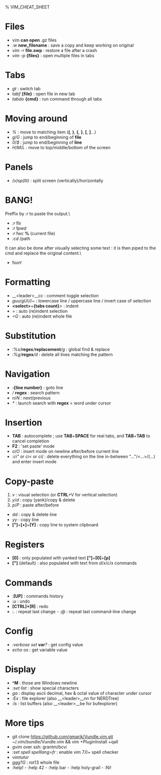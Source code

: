 % VIM_CHEAT_SHEET

Files
=====
- vim __can open__ .gz files
- *:w* __new_filename__ : save a copy and keep working on original
- *vim -r* __file.swp__ : restore a file after a crash
- *vim -p* __{files}__ : open multiple files in tabs

Tabs
====
- *gt* : switch tab
- *tabf* __{file}__ : open file in new tab
- *tabdo* __{cmd}__ : run command through all tabs

Moving around
=============
- *%* : move to matching item (__(__, __)__, __{__, __}__, __[__, __]__...)
- *g*/*G* : jump to end/beginning of __file__
- *0*/*$* : jump to end/beginning of __line__
- *H*/*M*/*L* : move to top/middle/bottom of the screen

Panels
======
- *(v)sp(lit)* : split screen (vertically)/horizontally

BANG!
=====
Preffix by *:r* to paste the output.\
- *:r* __!__*ls*
- *:r* __!__*pwd*
- *:r* __!__*wc* __%__ (current file)
- *:cd* /path


It can also be done after visually selecting some text : it is then piped to the cmd and replace the original content.\
- __!__*sort*


Formatting
==========
- __\<leader\>__cc : comment toggle selection
- *guu*/*gUU*/*~* : lowercase line / uppercase line / invert case of selection
- __\<select\>__+__{tabs count}__*>* : indent
- *=* : auto (re)indent selection
- *=G* : auto (re)indent whole file

Substitution
============
- *:%s/*__regex__*/*__replacement__*/g* : global find & replace
- *:%g/*__regex__*/d* : delete all lines matching the pattern

Navigation
==========
- *:*__{line number}__ : goto line
- */* __regex__ : search pattern
- *n*/*N* : next/previous
- *\** : launch search with __regex__ = word under cursor

Insertion
=========
- __TAB__ : autocomplete ; use __TAB__+__SPACE__ for real tabs, and __TAB__+__TAB__ to cancel completion
- __F2__ : 'set paste' mode
- *o*/*O* : insert mode on newline after/before current line
- *:ci"* or *ci<* or *ci(* : delete everything on the line in-between "..."/<...>/(...) and enter insert mode

Copy-paste
==========
1. *v* : visual selection (or __CTRL__+V for vertical selection)
2. *y*/*d* : copy (yank)/copy & delete
3. *p*/*P* : paste after/before
- *dd* : copy & delete line
- *yy* : copy line
- __["]__+__[+]__+__[Y]__ : copy line to system clipboard

Registers
=========
- __[0]__ : only populated with yanked text  __["]__+__[0]__+__[p]__
- __["]__ (default) : also populated with text from *d*/*x*/*c*/*s* commands

Commands
========
- *:*__[UP]__ : commands history
- *:u* : undo
- __[CTRL]+[R]__ : redo
- *:.* : repeat last change - *:@* : repeat last command-line change

Config
======
- *:verbose set* __var__*?* : get config value
- *echo* os : get variable value

Display
=======
- **^M** : those are Windows newline
- *:set list* : show special characters
- *ga* : display ascii decimal, hex & octal value of character under cursor
- *:Ex* : file explorer (also __\<leader>__nn for NERDTree)
- *:ls* : list buffers (also __\<leader>__be for bufexplorer)

More tips
=========
- git clone https://github.com/gmarik/Vundle.vim.git ~/.vim/bundle/Vundle.vim && vim +PluginInstall +qall
- gvim over ssh: grantm/bcvi
- *:set spell spelllang=fr* : enable vim 7.0+ spell checker
- *vimtutor*
- *ggg?G* : rot13 whole file
- :help!  - :help 42  - :help bar  -  :help holy-grail  -  :Ni! 

